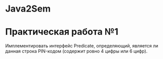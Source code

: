 # Java2Sem
# Практическая работа №1
 Имплементировать интерфейс Predicate, определяющий, является ли данная строка PIN-кодом (содержит ровно 4 цифры или 6 цифр).
#
#
#
#
#
